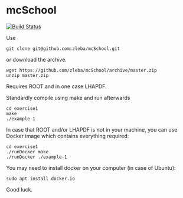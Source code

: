 # mcSchool
[![Build Status](https://travis-ci.org/zleba/mcSchool.svg?branch=master)](https://travis-ci.org/zleba/mcSchool)

Use
```
git clone git@github.com:zleba/mcSchool.git
```

or download the archive.
```
wget https://github.com/zleba/mcSchool/archive/master.zip
unzip master.zip
```
Requires ROOT and in one case LHAPDF.

Standardly compile using make and run afterwards
```
cd exercise1
make
./example-1
```

In case that ROOT and/or LHAPDF is not in your machine, you can use Docker image which contains everything required:
```
cd exercise1
./runDocker make
./runDocker ./example-1
```
You may need to install docker on your computer (in case of Ubuntu):

```
sudo apt install docker.io
```
Good luck.
